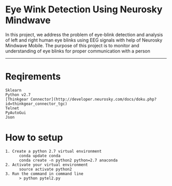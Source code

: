 # Eye Wink Detection Using Neurosky Mindwave
In this project, we address the problem of eye-blink detection and analysis of left and right human eye blinks using EEG signals with help of Neurosky Mindwave Mobile. The purpose of this project is to monitor and understanding of eye blinks for proper communication with a person

---
# Reqirements
```
Sklearn
Python v2.7
[Thinkgear Connector](http://developer.neurosky.com/docs/doku.php?id=thinkgear_connector_tgc)
Telnet
PyAutoGui
Json
```
# How to setup
```
1. Create a python 2.7 virtual environment
      conda update conda
      conda create -n python2 python=2.7 anaconda
2. Activate your virtual environment
      source activate python2
3. Run the command in command line
      > python pytel2.py
